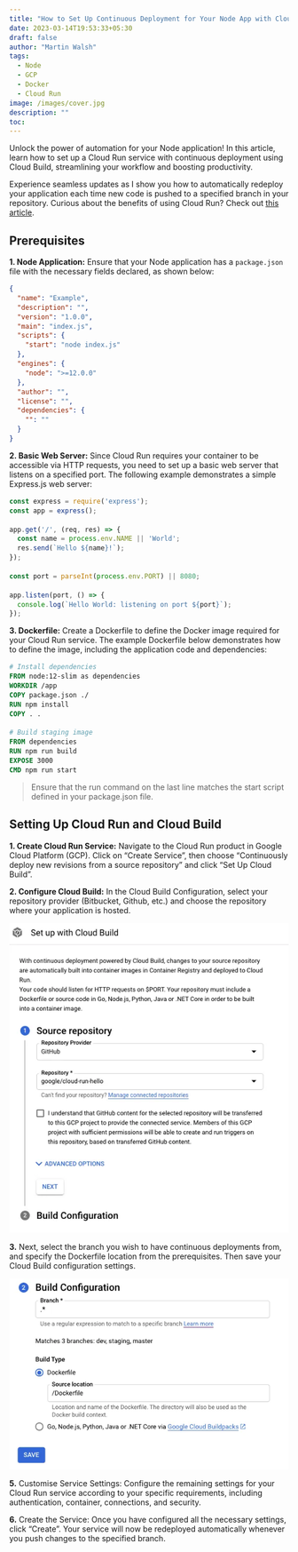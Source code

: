 ```yaml
---
title: "How to Set Up Continuous Deployment for Your Node App with Cloud Run and Cloud Build"
date: 2023-03-14T19:53:33+05:30
draft: false
author: "Martin Walsh"
tags:
  - Node
  - GCP
  - Docker
  - Cloud Run
image: /images/cover.jpg
description: ""
toc: 
---
```


Unlock the power of automation for your Node application! In this article, learn how to set up a Cloud Run service with continuous deployment using Cloud Build, streamlining your workflow and boosting productivity.

Experience seamless updates as I show you how to automatically redeploy your application each time new code is pushed to a specified branch in your repository. Curious about the benefits of using Cloud Run? Check out [this article](https://medium.com/google-cloud/why-i-definitively-switched-from-cloud-functions-to-cloud-run-635d03f1eb4d).
## Prerequisites

**1. Node Application:** Ensure that your Node application has a `package.json` file with the necessary fields declared, as shown below:
``` json
{
  "name": "Example",
  "description": "",
  "version": "1.0.0",
  "main": "index.js",
  "scripts": {
    "start": "node index.js"
  },
  "engines": {
    "node": ">=12.0.0"
  },
  "author": "",
  "license": "",
  "dependencies": {
    "": ""
  }
}
```
**2. Basic Web Server:** Since Cloud Run requires your container to be accessible via HTTP requests, you need to set up a basic web server that listens on a specified port. The following example demonstrates a simple Express.js web server:
``` javascript
const express = require('express');
const app = express();

app.get('/', (req, res) => {
  const name = process.env.NAME || 'World';
  res.send(`Hello ${name}!`);
});

const port = parseInt(process.env.PORT) || 8080;

app.listen(port, () => {
  console.log(`Hello World: listening on port ${port}`);
});
```
**3. Dockerfile:** Create a Dockerfile to define the Docker image required for your Cloud Run service. The example Dockerfile below demonstrates how to define the image, including the application code and dependencies:
``` dockerfile
# Install dependencies
FROM node:12-slim as dependencies
WORKDIR /app
COPY package.json ./
RUN npm install
COPY . .

# Build staging image
FROM dependencies
RUN npm run build
EXPOSE 3000
CMD npm run start
```
>Ensure that the run command on the last line matches the start script defined in your package.json file.

## Setting Up Cloud Run and Cloud Build

**1. Create Cloud Run Service:** Navigate to the Cloud Run product in Google Cloud Platform (GCP). Click on “Create Service”, then choose “Continuously deploy new revisions from a source repository” and click “Set Up Cloud Build”.

**2. Configure Cloud Build:** In the Cloud Build Configuration, select your repository provider (Bitbucket, Github, etc.) and choose the repository where your application is hosted.

![Screenshot: Stage 1 of setting up cloud build](/images/cloud1.webp)

**3.** Next, select the branch you wish to have continuous deployments from, and specify the Dockerfile location from the prerequisites. Then save your Cloud Build configuration settings.

![Screenshot: Stage 2 of setting up cloud build](/images/cloud2.webp)

**5.** Customise Service Settings: Configure the remaining settings for your Cloud Run service according to your specific requirements, including authentication, container, connections, and security.

**6.** Create the Service: Once you have configured all the necessary settings, click “Create”. Your service will now be redeployed automatically whenever you push changes to the specified branch.
